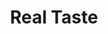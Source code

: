---
ee_id: '122'
site: '1'
type: '2'
url: 2011-117-real-taste
title: Real Taste
year: '2011'
display_year: '2011'
medium: AIR-O-SWISS 7135 Ultrasonic Humidifier, Diet Sprite Soda.
dims: 16 x 15  x 8 inches
pitch: "​Humidifier filled with Diet Sprite soda"
ps:
live_url:
related:
youtube:
related_code:
imgs: real-taste-2011-117-full-database-KA.jpg
subheading:
download:
add_credit:
commission:
layout: things-i-made
---